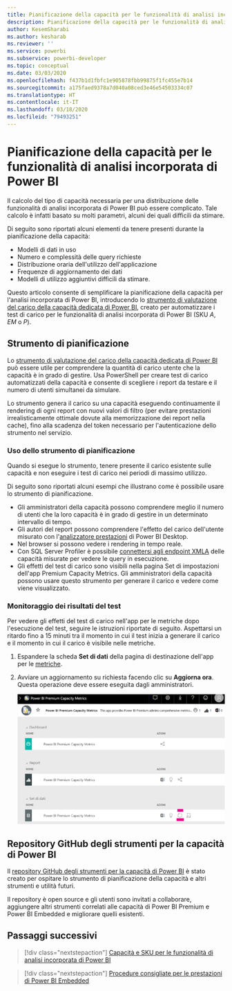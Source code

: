 ```yaml
---
title: Pianificazione della capacità per le funzionalità di analisi incorporata
description: Pianificazione della capacità per le funzionalità di analisi incorporata di Power BI.
author: KesemSharabi
ms.author: kesharab
ms.reviewer: ''
ms.service: powerbi
ms.subservice: powerbi-developer
ms.topic: conceptual
ms.date: 03/03/2020
ms.openlocfilehash: f437b1d1fbfc1e905878fbb99875f1fc455e7b14
ms.sourcegitcommit: a175faed9378a7d040a08ced3e46e54503334c07
ms.translationtype: HT
ms.contentlocale: it-IT
ms.lasthandoff: 03/18/2020
ms.locfileid: "79493251"
---
```

# <a name="capacity-planning-in-power-bi-embedded-analytics"></a>Pianificazione della capacità per le funzionalità di analisi incorporata di Power BI

Il calcolo del tipo di capacità necessaria per una distribuzione delle funzionalità di analisi incorporata di Power BI può essere complicato. Tale calcolo è infatti basato su molti parametri, alcuni dei quali difficili da stimare.

Di seguito sono riportati alcuni elementi da tenere presenti durante la pianificazione della capacità:

* Modelli di dati in uso
* Numero e complessità delle query richieste
* Distribuzione oraria dell'utilizzo dell'applicazione
* Frequenze di aggiornamento dei dati
* Modelli di utilizzo aggiuntivi difficili da stimare.

Questo articolo consente di semplificare la pianificazione della capacità per l'analisi incorporata di Power BI, introducendo lo [strumento di valutazione del carico della capacità dedicata di Power BI](https://github.com/microsoft/PowerBI-Tools-For-Capacities/tree/master/LoadTestingPowerShellTool/), creato per automatizzare i test di carico per le funzionalità di analisi incorporata di Power BI (SKU *A*, *EM* o *P*).

## <a name="planning-tool"></a>Strumento di pianificazione

 Lo [strumento di valutazione del carico della capacità dedicata di Power BI](https://github.com/microsoft/PowerBI-Tools-For-Capacities/tree/master/LoadTestingPowerShellTool/) può essere utile per comprendere la quantità di carico utente che la capacità è in grado di gestire. Usa PowerShell per creare test di carico automatizzati della capacità e consente di scegliere i report da testare e il numero di utenti simultanei da simulare.

Lo strumento genera il carico su una capacità eseguendo continuamente il rendering di ogni report con nuovi valori di filtro (per evitare prestazioni irrealisticamente ottimale dovute alla memorizzazione dei report nella cache), fino alla scadenza del token necessario per l'autenticazione dello strumento nel servizio.

### <a name="using-the-planning-tool"></a>Uso dello strumento di pianificazione

Quando si esegue lo strumento, tenere presente il carico esistente sulle capacità e non eseguire i test di carico nei periodi di massimo utilizzo.

Di seguito sono riportati alcuni esempi che illustrano come è possibile usare lo strumento di pianificazione.

* Gli amministratori della capacità possono comprendere meglio il numero di utenti che la loro capacità è in grado di gestire in un determinato intervallo di tempo.
* Gli autori del report possono comprendere l'effetto del carico dell'utente misurato con l'[analizzatore prestazioni](https://docs.microsoft.com/power-bi/desktop-performance-analyzer) di Power BI Desktop.
* Nel browser si possono vedere i rendering in tempo reale.
* Con SQL Server Profiler è possibile [connettersi agli endpoint XMLA](https://powerbi.microsoft.com/blog/power-bi-open-platform-connectivity-with-xmla-endpoints-public-preview/) delle capacità misurate per vedere le query in esecuzione.
* Gli effetti del test di carico sono visibili nella pagina Set di impostazioni dell'app Premium Capacity Metrics. Gli amministratori della capacità possono usare questo strumento per generare il carico e vedere come viene visualizzato.

### <a name="reviewing-the-test-results"></a>Monitoraggio dei risultati del test

Per vedere gli effetti del test di carico nell'app per le metriche dopo l'esecuzione del test, seguire le istruzioni riportate di seguito. Aspettarsi un ritardo fino a 15 minuti tra il momento in cui il test inizia a generare il carico e il momento in cui il carico è visibile nelle metriche.

1. Espandere la scheda **Set di dati** della pagina di destinazione dell'app per le [metriche](../../service-admin-premium-monitor-capacity.md).
2. Avviare un aggiornamento su richiesta facendo clic su **Aggiorna ora**. Questa operazione deve essere eseguita dagli amministratori.

    ![Power BI Premium Capacity Metrics](media/embedded-capacity-planning/embedded-capacity-planning.png)

## <a name="power-bi-capacity-tools-github-repository"></a>Repository GitHub degli strumenti per la capacità di Power BI

Il [repository GitHub degli strumenti per la capacità di Power BI](https://github.com/microsoft/PowerBI-Tools-For-Capacities) è stato creato per ospitare lo strumento di pianificazione della capacità e altri strumenti e utilità futuri.

Il repository è open source e gli utenti sono invitati a collaborare, aggiungere altri strumenti correlati alle capacità di Power BI Premium e Power BI Embedded e migliorare quelli esistenti.

## <a name="next-steps"></a>Passaggi successivi

> [!div class="nextstepaction"]
>[Capacità e SKU per le funzionalità di analisi incorporata di Power BI](embedded-capacity.md)

> [!div class="nextstepaction"]
>[Procedure consigliate per le prestazioni di Power BI Embedded](embedded-performance-best-practices.md)